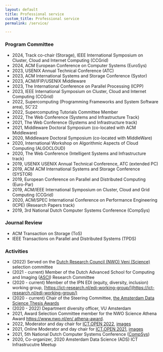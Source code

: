 ```yaml
---
layout: default
title: Professional service
custom_title: Professional service
permalink: /service/

---
```

   
### Program Committee
  * 2024, Track co-chair (Storage), IEEE International Symposium on Cluster, Cloud and Internet Computing (CCGrid)
  * 2024, ACM European Conference on Computer Systems (EuroSys) 
  * 2023, USENIX Annual Technical Conference (ATC)
  * 2023, ACM International Systems and Storage Conference (Systor)
  * 2023, ACM/IFIP/USENIX Middleware 
  * 2023, The International Conference on Parallel Processing (ICPP)
  * 2023, IEEE International Symposium on Cluster, Cloud and Internet Computing (CCGrid)
  * 2022, Supercomputing (Programming Frameworks and System Software area), SC'22 
  * 2022, Supercomputing Tutorials Committee Member
  * 2022, The Web Conference (Systems and Infrastructure Track) 
  * 2021, The Web Conference (Systems and Infrastructure track)
  * 2021, Middleware Doctoral Symposium (co-located with ACM Middleware)
  * 2020, Middleware Doctoral Symposium (co-located with MiddleWare)
  * 2020, International Workshop on Algorithmic Aspects of Cloud Computing (ALGOCLOUD)
  * 2020, The Web Conference (Intelligent Systems and Infrastructure track)
  * 2019, USENIX USENIX Annual Technical Conference, ATC (extended PC)
  * 2019, ACM ACM International Systems and Storage Conference (SYSTOR) 
  * 2019, European Conference on Parallel and Distributed Computing (Euro-Par) 
  * 2019, ACM/IEEE International Symposium on Cluster, Cloud and Grid Computing (CCGrid)
  * 2020, ACM/SPEC International Conference on Performance Engineering (ICPE) (Research Papers track)
  * 2019, 3rd National Dutch Computer Systems Conference (CompSys)

### Journal Review 
  * ACM Transaction on Storage (ToS)
  * IEEE Transactions on Parallel and Distributed Systems (TPDS)

### Activities 
  * (2022) Served on the [Dutch Research Council (NWO) Veni (Science)](https://www.nwo.nl/en/calls/nwo-talent-programme) selection committee 
  * (2021 - current) Member of the Dutch Advanced School for Computing and Imaging ([ASCI](https://asci.tudelft.nl/)) Research Committee
  * (2020 - current) Member of the IPN EDI (equity, diversity, inclusion) working group, [https://ict-research.nl/edi-working-group/](https://ict-research.nl/edi-working-group/)
  * (2020 - current) Chair of the Steering Committee, [the Amsterdam Data Science Thesis Awards](https://amsterdamdatascience.nl/events/thesis-awards/)
  * (2020 - 2022) Department diversity officer, VU Amsterdam 
  * 2021, Award Selection Committee member for the NWO Science Athena Award [https://www.nwo.nl/en/
athena-award](https://www.nwo.nl/en/athena-award).
  * 2022, Moderator and day chair for [ICT.OPEN 2022](https://www.ictopen.nl/), [images](https://myalbum.com/album/G52hviRiZRWqZo/)
  * 2021, Online Moderator and day chair for [ICT.OPEN 2021](https://www.ictopen.nl/), [images](https://twitter.com/NWO_Science/status/1359878752600285184/photo/1)
  * 2021, 5th National Dutch Computer Systems Conference ([CompSys](https://www.compsys.science/))
  * 2020, Co-organizer, 2020 Amsterdam Data Science (ADS) ICT Infrastrucutre Meetup
